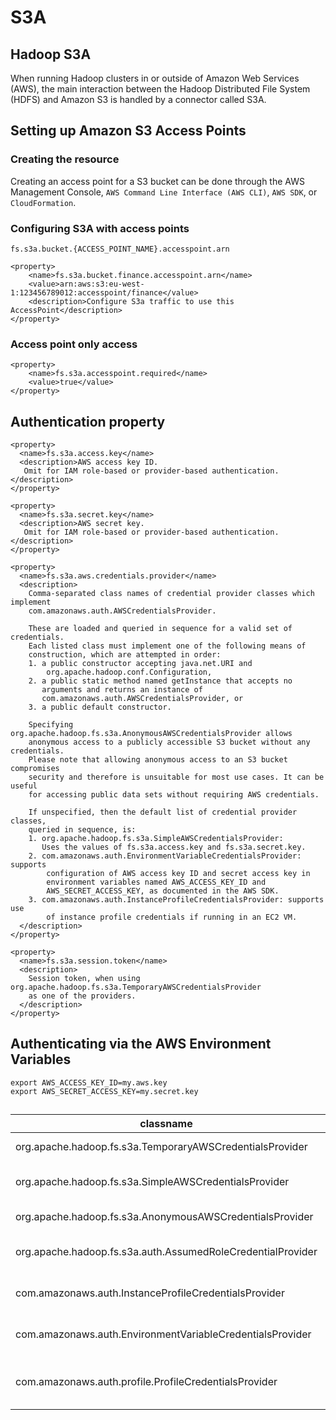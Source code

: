 # S3A

## Hadoop S3A

When running Hadoop clusters in or outside of Amazon Web Services (AWS), the main interaction between the Hadoop Distributed File System (HDFS) and Amazon S3 is handled by a connector called S3A.

## Setting up Amazon S3 Access Points

### Creating the resource

Creating an access point for a S3 bucket can be done through the AWS Management Console,
`AWS Command Line Interface (AWS CLI)`, `AWS SDK`, or `CloudFormation`.

### Configuring S3A with access points

`fs.s3a.bucket.{ACCESS_POINT_NAME}.accesspoint.arn`

    <property>
        <name>fs.s3a.bucket.finance.accesspoint.arn</name>
        <value>arn:aws:s3:eu-west-1:123456789012:accesspoint/finance</value>
        <description>Configure S3a traffic to use this AccessPoint</description>
    </property>

### Access point only access
    
    <property>
        <name>fs.s3a.accesspoint.required</name>
        <value>true</value>
    </property>

## Authentication property

    <property>
      <name>fs.s3a.access.key</name>
      <description>AWS access key ID.
       Omit for IAM role-based or provider-based authentication.</description>
    </property>
    
    <property>
      <name>fs.s3a.secret.key</name>
      <description>AWS secret key.
       Omit for IAM role-based or provider-based authentication.</description>
    </property>
    
    <property>
      <name>fs.s3a.aws.credentials.provider</name>
      <description>
        Comma-separated class names of credential provider classes which implement
        com.amazonaws.auth.AWSCredentialsProvider.
    
        These are loaded and queried in sequence for a valid set of credentials.
        Each listed class must implement one of the following means of
        construction, which are attempted in order:
        1. a public constructor accepting java.net.URI and
            org.apache.hadoop.conf.Configuration,
        2. a public static method named getInstance that accepts no
           arguments and returns an instance of
           com.amazonaws.auth.AWSCredentialsProvider, or
        3. a public default constructor.
    
        Specifying org.apache.hadoop.fs.s3a.AnonymousAWSCredentialsProvider allows
        anonymous access to a publicly accessible S3 bucket without any credentials.
        Please note that allowing anonymous access to an S3 bucket compromises
        security and therefore is unsuitable for most use cases. It can be useful
        for accessing public data sets without requiring AWS credentials.
    
        If unspecified, then the default list of credential provider classes,
        queried in sequence, is:
        1. org.apache.hadoop.fs.s3a.SimpleAWSCredentialsProvider:
           Uses the values of fs.s3a.access.key and fs.s3a.secret.key.
        2. com.amazonaws.auth.EnvironmentVariableCredentialsProvider: supports
            configuration of AWS access key ID and secret access key in
            environment variables named AWS_ACCESS_KEY_ID and
            AWS_SECRET_ACCESS_KEY, as documented in the AWS SDK.
        3. com.amazonaws.auth.InstanceProfileCredentialsProvider: supports use
            of instance profile credentials if running in an EC2 VM.
      </description>
    </property>
    
    <property>
      <name>fs.s3a.session.token</name>
      <description>
        Session token, when using org.apache.hadoop.fs.s3a.TemporaryAWSCredentialsProvider
        as one of the providers.
      </description>
    </property>

## Authenticating via the AWS Environment Variables

    export AWS_ACCESS_KEY_ID=my.aws.key
    export AWS_SECRET_ACCESS_KEY=my.secret.key

## 

| classname	                                                   | description                     |
|--------------------------------------------------------------|---------------------------------|
| org.apache.hadoop.fs.s3a.TemporaryAWSCredentialsProvider	    | Session Credentials             |
| org.apache.hadoop.fs.s3a.SimpleAWSCredentialsProvider	       | Simple name/secret credentials  |
| org.apache.hadoop.fs.s3a.AnonymousAWSCredentialsProvider	    | Anonymous Login                 |
| org.apache.hadoop.fs.s3a.auth.AssumedRoleCredentialProvider	 | Assumed Role credentials        |
| com.amazonaws.auth.InstanceProfileCredentialsProvider	       | EC2 Metadata Credentials        |
| com.amazonaws.auth.EnvironmentVariableCredentialsProvider	   | AWS Environment Variables       |
| com.amazonaws.auth.profile.ProfileCredentialsProvider        | Using Named Profile Credentials |